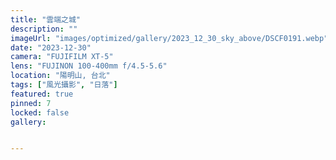 ```yaml
---
title: "雲端之城"
description: ""
imageUrl: "images/optimized/gallery/2023_12_30_sky_above/DSCF0191.webp" 
date: "2023-12-30"
camera: "FUJIFILM XT-5"
lens: "FUJINON 100-400mm f/4.5-5.6"
location: "陽明山, 台北"
tags: ["風光攝影", "日落"]
featured: true
pinned: 7
locked: false
gallery:


---
```


<!-- ## About This Collection

This collection explores the geometric patterns, lines, and shapes found in modern urban architecture. Through careful framing and composition, I aim to highlight the mathematical precision and artistic elements present in structures we often pass by without notice.

## The Story Behind the Photos

Walking through cities with a camera forces you to look up, down, and around in ways that daily commuters rarely do. These photographs were taken over a period of six months across several major metropolitan areas. Each image represents a moment where the built environment revealed its underlying design principles.

## Technical Details

All images were shot with a Sony A7III camera paired with a 24-70mm f/2.8 GM lens. I primarily used apertures between f/8 and f/11 to maintain sharpness across the frame, often employing a tripod for the lowest ISO possible. Post-processing was minimal, focusing on contrast adjustment and perspective correction to emphasize the geometric elements.

## Location Notes

The photographs span several locations including New York, Chicago, and San Francisco. Each city offers its own architectural character - from New York's mixture of historic and ultra-modern, to Chicago's pioneering skyscrapers, to San Francisco's unique blend of styles influenced by its geography.

![Looking up at a glass skyscraper](/images/optimized/gallery/test1/amanda-marie-xgn822lnt4Q-unsplash.webp) -->
